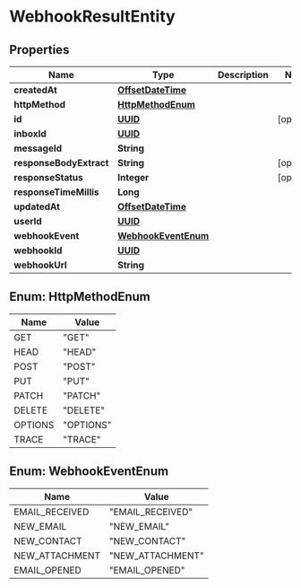 

# WebhookResultEntity

## Properties

Name | Type | Description | Notes
------------ | ------------- | ------------- | -------------
**createdAt** | [**OffsetDateTime**](OffsetDateTime) |  | 
**httpMethod** | [**HttpMethodEnum**](#HttpMethodEnum) |  | 
**id** | [**UUID**](UUID) |  |  [optional]
**inboxId** | [**UUID**](UUID) |  | 
**messageId** | **String** |  | 
**responseBodyExtract** | **String** |  |  [optional]
**responseStatus** | **Integer** |  |  [optional]
**responseTimeMillis** | **Long** |  | 
**updatedAt** | [**OffsetDateTime**](OffsetDateTime) |  | 
**userId** | [**UUID**](UUID) |  | 
**webhookEvent** | [**WebhookEventEnum**](#WebhookEventEnum) |  | 
**webhookId** | [**UUID**](UUID) |  | 
**webhookUrl** | **String** |  | 



## Enum: HttpMethodEnum

Name | Value
---- | -----
GET | &quot;GET&quot;
HEAD | &quot;HEAD&quot;
POST | &quot;POST&quot;
PUT | &quot;PUT&quot;
PATCH | &quot;PATCH&quot;
DELETE | &quot;DELETE&quot;
OPTIONS | &quot;OPTIONS&quot;
TRACE | &quot;TRACE&quot;



## Enum: WebhookEventEnum

Name | Value
---- | -----
EMAIL_RECEIVED | &quot;EMAIL_RECEIVED&quot;
NEW_EMAIL | &quot;NEW_EMAIL&quot;
NEW_CONTACT | &quot;NEW_CONTACT&quot;
NEW_ATTACHMENT | &quot;NEW_ATTACHMENT&quot;
EMAIL_OPENED | &quot;EMAIL_OPENED&quot;



